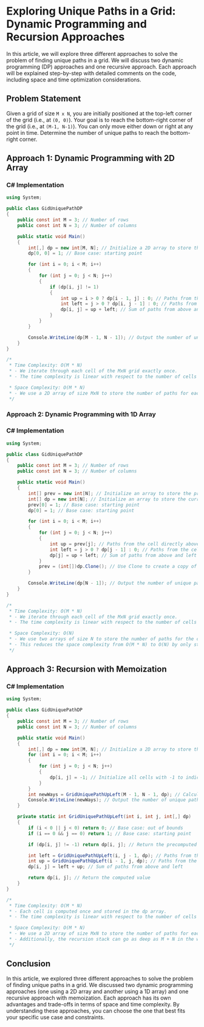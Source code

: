 # Exploring Unique Paths in a Grid: Dynamic Programming and Recursion Approaches

In this article, we will explore three different approaches to solve the problem of finding unique paths in a grid. We will discuss two dynamic programming (DP) approaches and one recursive approach. Each approach will be explained step-by-step with detailed comments on the code, including space and time optimization considerations.

## Problem Statement

Given a grid of size `M x N`, you are initially positioned at the top-left corner of the grid (i.e., at `(0, 0)`). Your goal is to reach the bottom-right corner of the grid (i.e., at `(M-1, N-1)`). You can only move either down or right at any point in time. Determine the number of unique paths to reach the bottom-right corner.

## Approach 1: Dynamic Programming with 2D Array

### C# Implementation

```csharp
using System;

public class GidUniquePathDP
{
    public const int M = 3; // Number of rows
    public const int N = 3; // Number of columns

    public static void Main()
    {
        int[,] dp = new int[M, N]; // Initialize a 2D array to store the number of paths
        dp[0, 0] = 1; // Base case: starting point

        for (int i = 0; i < M; i++)
        {
            for (int j = 0; j < N; j++)
            {
                if (dp[i, j] != 1)
                {
                    int up = i > 0 ? dp[i - 1, j] : 0; // Paths from the cell directly above
                    int left = j > 0 ? dp[i, j - 1] : 0; // Paths from the cell directly to the left
                    dp[i, j] = up + left; // Sum of paths from above and left
                }
            }
        }

        Console.WriteLine(dp[M - 1, N - 1]); // Output the number of unique paths to the bottom-right corner
    }
}

/*
 * Time Complexity: O(M * N)
 * - We iterate through each cell of the MxN grid exactly once.
 * - The time complexity is linear with respect to the number of cells in the grid.

 * Space Complexity: O(M * N)
 * - We use a 2D array of size MxN to store the number of paths for each cell.
 */
```

### Approach 2: Dynamic Programming with 1D Array

### C# Implementation

```csharp
using System;

public class GidUniquePathDP
{
    public const int M = 3; // Number of rows
    public const int N = 3; // Number of columns

    public static void Main()
    {
        int[] prev = new int[N]; // Initialize an array to store the previous row values
        int[] dp = new int[N]; // Initialize an array to store the current row values
        prev[0] = 1; // Base case: starting point
        dp[0] = 1; // Base case: starting point

        for (int i = 0; i < M; i++)
        {
            for (int j = 0; j < N; j++)
            {
                int up = prev[j]; // Paths from the cell directly above
                int left = j > 0 ? dp[j - 1] : 0; // Paths from the cell directly to the left
                dp[j] = up + left; // Sum of paths from above and left
            }
            prev = (int[])dp.Clone(); // Use Clone to create a copy of the dp array
        }

        Console.WriteLine(dp[N - 1]); // Output the number of unique paths to the bottom-right corner
    }
}

/*
 * Time Complexity: O(M * N)
 * - We iterate through each cell of the MxN grid exactly once.
 * - The time complexity is linear with respect to the number of cells in the grid.

 * Space Complexity: O(N)
 * - We use two arrays of size N to store the number of paths for the current and previous rows.
 * - This reduces the space complexity from O(M * N) to O(N) by only storing the necessary row information.
 */
```

## Approach 3: Recursion with Memoization

### C# Implementation

```csharp
using System;

public class GidUniquePathDP
{
    public const int M = 3; // Number of rows
    public const int N = 3; // Number of columns

    public static void Main()
    {
        int[,] dp = new int[M, N]; // Initialize a 2D array to store the number of paths
        for (int i = 0; i < M; i++)
        {
            for (int j = 0; j < N; j++)
            {
                dp[i, j] = -1; // Initialize all cells with -1 to indicate uncomputed values
            }
        }
        int newWays = GridUniquePathUpLeft(M - 1, N - 1, dp); // Calculate the number of unique paths
        Console.WriteLine(newWays); // Output the number of unique paths to the bottom-right corner
    }

    private static int GridUniquePathUpLeft(int i, int j, int[,] dp)
    {
        if (i < 0 || j < 0) return 0; // Base case: out of bounds
        if (i == 0 && j == 0) return 1; // Base case: starting point

        if (dp[i, j] != -1) return dp[i, j]; // Return the precomputed value if available

        int left = GridUniquePathUpLeft(i, j - 1, dp); // Paths from the cell directly to the left
        int up = GridUniquePathUpLeft(i - 1, j, dp); // Paths from the cell directly above
        dp[i, j] = left + up; // Sum of paths from above and left

        return dp[i, j]; // Return the computed value
    }
}

/*
 * Time Complexity: O(M * N)
 * - Each cell is computed once and stored in the dp array.
 * - The time complexity is linear with respect to the number of cells in the grid.

 * Space Complexity: O(M * N)
 * - We use a 2D array of size MxN to store the number of paths for each cell.
 * - Additionally, the recursion stack can go as deep as M + N in the worst case.
 */
```

## Conclusion

In this article, we explored three different approaches to solve the problem of finding unique paths in a grid. We discussed two dynamic programming approaches (one using a 2D array and another using a 1D array) and one recursive approach with memoization. Each approach has its own advantages and trade-offs in terms of space and time complexity. By understanding these approaches, you can choose the one that best fits your specific use case and constraints.
